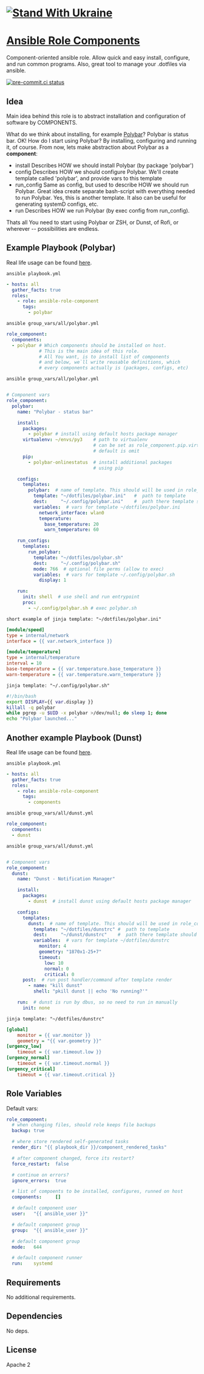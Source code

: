 [![Stand With Ukraine](https://raw.githubusercontent.com/vshymanskyy/StandWithUkraine/main/banner2-direct.svg)](https://vshymanskyy.github.io/StandWithUkraine)
=========

[Ansible Role Components](https://galaxy.ansible.com/shellshock1953/components)
=========

Component-oriented ansible role. Allow quick and easy install, configure, and run common programs.
Also, great tool to manage your .dotfiles via ansible.

[![pre-commit.ci status](https://results.pre-commit.ci/badge/github/dnull-project/components/master.svg)](https://results.pre-commit.ci/latest/github/dnull-project/components/master)

Idea
--------------

Main idea behind this role is to abstract installation and configuration of software by COMPONENTS.

What do we think about installing, for example [Polybar](https://github.com/polybar/polybar)?
Polybar is status bar. OK! How do I start using Polybar? By installing, configuring and running it, of course.
From now, lets make abstraction about Polybar as a **component**:

- install
  Describes HOW we should install Polybar (by package 'polybar')
- config
  Describes HOW we should configure Polybar. We'll create template called 'polybar', and provide vars to this template
- run\_config
  Same as config, but used to describe HOW we should run Polybar.
  Great idea create separate bash-script with everything needed to run Polybar.
  Yes, this is another template. It also can be useful for generating systemD configs, etc.
- run
  Describes HOW we run Polybar (by exec config from run\_config).

Thats all You need to start using Polybar or ZSH, or Dunst, of Rofi, or wherever -- possibilities are endless.

Example Playbook (Polybar)
----------------

Real life usage can be found [here](https://gitlab.com/shellshock.dnull/ansible).

`ansible playbook.yml`

```yaml
- hosts: all
  gather_facts: true
  roles:
    - role: ansible-role-component
      tags:
        - polybar
```

`ansible group_vars/all/polybar.yml`

```yaml
role_component:
  components:
  - polybar # Which components should be installed on host.
            # This is the main idea of this role.
            # All You want, is to install list of components
            # and below, we`ll write reusable definitions, which
            # every components actually is (packages, configs, etc)
```

`ansible group_vars/all/polybar.yml`

```yaml

# Component vars
role_component:
  polybar:
    name: "Polybar - status bar"

    install:
      packages:
        - polybar # install using default hosts package manager
      virtualenv: ~/envs/py3    # path to virtualenv
                                # can be set as role_component.pip.virtualenv
                                # default is omit
      pip:
        - polybar-onlinestatus  # install additional packages
                                # using pip

    configs:
      templates:
        polybar:  # name of template. This should will be used in role_component.dunst.templates[]
          template: "~/dotfiles/polybar.ini"   #  path to template
          dest:     "~/.config/polybar.ini"    #  path there template should be rendered
          variables:  # vars for template ~/dotfiles/polybar.ini
            network_interface: wlan0
            temperature:
              base_temperature: 20
              warn_temperature: 60

    run_configs:
      templates:
        run_polybar:
          template: "~/dotfiles/polybar.sh"
          dest:     "~/.config/polybar.sh"
          mode: 766  # optional file perms (allow to exec)
          variables:  # vars for template ~/.config/polybar.sh
            display: 1

    run:
      init: shell  # use shell and run entrypoint
      proc:
        - ~/.config/polybar.sh # exec polybar.sh
```

`short example of jinja template: "~/dotfiles/polybar.ini"`

```ini
[module/speed]
type = internal/network
interface = {{ var.network_interface }}

[module/temperature]
type = internal/temperature
interval = 10
base-temperature = {{ var.temperature.base_temperature }}
warn-temperature = {{ var.temperature.warn_temperature }}
```

`jinja template: "~/.config/polybar.sh"`

```bash
#!/bin/bash
export DISPLAY={{ var.display }}
killall -q polybar
while pgrep -u $UID -x polybar >/dev/null; do sleep 1; done
echo "Polybar launched..."
```

Another example Playbook (Dunst)
----------------

Real life usage can be found [here](https://gitlab.com/shellshock.dnull/ansible).

`ansible playbook.yml`

```yaml
- hosts: all
  gather_facts: true
  roles:
    - role: ansible-role-component
      tags:
        - components
```

`ansible group_vars/all/dunst.yml`

```yaml
role_component:
  components:
  - dunst
```

`ansible group_vars/all/dunst.yml`

```yaml

# Component vars
role_component:
  dunst:
    name: "Dunst - Notification Manager"

    install:
      packages:
        - dunst  # install dunst using default hosts package manager

    configs:
      templates:
        dunst:  # name of template. This should will be used in role_component.dunst.templates[]
          template: "~/dotfiles/dunstrc" #  path to template
          dest:     "~/dunst/dunstrc"    #  path there template should be rendered
          variables:  # vars for template ~/dotfiles/dunstrc
            monitor: 4
            geometry: "1870x1-25+7"
            timeout:
              low: 10
              normal: 0
              critical: 0
      post:  # run post handler/command after template render
        - name: "kill dunst"
          shell: "pkill dunst || echo 'No running?'"

    run:  # dunst is run by dbus, so no need to run in manually
      init: none
```

`jinja template: "~/dotfiles/dunstrc"`

```ini
[global]
    monitor = {{ var.monitor }}
    geometry = "{{ var.geometry }}"
[urgency_low]
    timeout = {{ var.timeout.low }}
[urgency_normal]
    timeout = {{ var.timeout.normal }}
[urgency_critical]
    timeout = {{ var.timeout.critical }}
```

Role Variables
--------------

Default vars:

```yaml
role_component:
  # when changing files, should role keeps file backups
  backup: true

  # where store rendered self-generated tasks
  render_dir: "{{ playbook_dir }}/component_rendered_tasks"

  # after component changed, force its restart?
  force_restart:  false

  # continue on errors?
  ignore_errors:  true

  # list of compoents to be installed, configures, runned on host
  components:     []

  # default component user
  user:   "{{ ansible_user }}"

  # default component group
  group:  "{{ ansible_user }}"

  # default component group
  mode:   644

  # default component runner
  run:    systemd
```

Requirements
------------

No additional requirements.

Dependencies
------------

No deps.

License
-------

Apache 2
